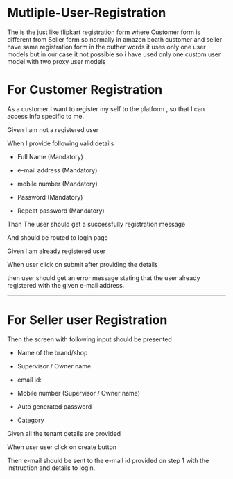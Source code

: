 # Mutliple-User-Registration
The is the just like flipkart registration form where Customer form is different from Seller form so normally in amazon boath customer and seller have same registration 
form in the outher words it uses only one user models but in our case it not possible so i have  used only one custom user model with two proxy user models

# For Customer Registration
  As a customer I want to register my self to the platform , so that I can access info specific to me. 
  
Given I am not a registered user 

When I provide following valid details 

- Full Name  (Mandatory)

- e-mail address (Mandatory)

- mobile number (Mandatory)

- Password (Mandatory)

- Repeat password (Mandatory)

Than The user should get a successfully registration message

And should be routed to login page

Given I am already registered user 

When user click on submit after providing the details

then user should get an error message stating that the user already registered with the given e-mail address.

****************************************************
# For Seller user Registration


Then the screen with following input should be presented

  - Name of the brand/shop 

  - Supervisor / Owner name

  - email id: 

  - Mobile number (Supervisor / Owner name)

  - Auto generated password

  - Category

 

Given all the tenant details are provided

When user user click on create button

Then e-mail should be sent to the e-mail id provided on step 1 with the instruction and details to login.



